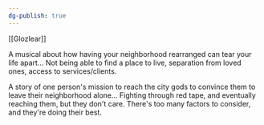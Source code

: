 ```yaml
---
dg-publish: true
---
```

[[Glozlear]]

A musical about how having your neighborhood rearranged can tear your
life apart\... Not being able to find a place to live, separation from
loved ones, access to services/clients.

A story of one person\'s mission to reach the city gods to convince them
to leave their neighborhood alone\... Fighting through red tape, and
eventually reaching them, but they don\'t care. There\'s too many
factors to consider, and they're doing their best.